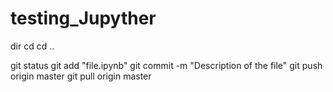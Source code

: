# testing_Jupyther

dir 
cd
cd ..

git status
git add "file.ipynb"
git commit -m "Description of the file"
git push origin master
git pull origin master
